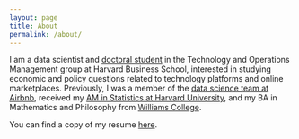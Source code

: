 ```yaml
---
layout: page
title: About
permalink: /about/
---
```


I am a data scientist and [doctoral student](https://www.hbs.edu/faculty/Pages/profile.aspx?facId=1068421) in the Technology and Operations Management group at Harvard Business School, interested in studying economic and policy questions related to technology platforms and online marketplaces. Previously, I was a member of the [data science team at Airbnb](https://medium.com/airbnb-engineering/at-airbnb-data-science-belongs-everywhere-917250c6beba), received my [AM in Statistics at Harvard University](https://statistics.fas.harvard.edu/alumni), and my BA in Mathematics and Philosophy from [Williams College](https://www.williams.edu/).

You can find a copy of my resume [here](/files/jeffrey_fossett_resume_spring_2018.pdf).